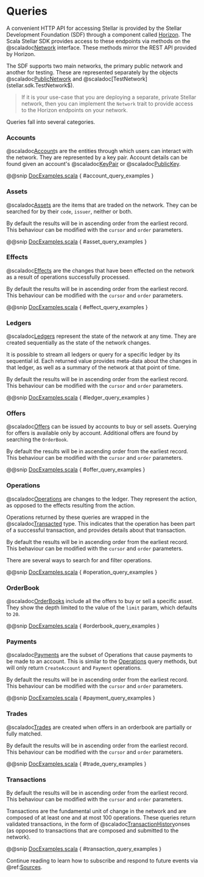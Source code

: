 # Queries

A convenient HTTP API for accessing Stellar is provided by the Stellar Development Foundation (SDF) through a component called
[Horizon](https://www.stellar.org/developers/reference/). The Scala Stellar SDK provides access to these endpoints via
methods on the @scaladoc[Network](stellar.sdk.Network) interface. These methods mirror the REST API provided by Horizon.

The SDF supports two main networks, the primary public network and another for testing. These are represented separately by the objects
@scaladoc[PublicNetwork](stellar.sdk.PublicNetwork$) and @scaladoc[TestNetwork](stellar.sdk.TestNetwork$).

> If it is your use-case that you are deploying a separate, private Stellar network, then you can implement
the `Network` trait to provide access to the Horizon endpoints on your network.

Queries fall into several categories.

### Accounts

@scaladoc[Account](stellar.sdk.resp.AccountResp)s are the entities through which users can interact with the network.
They are represented by a key pair. Account details can be found given an account's @scaladoc[KeyPair](stellar.sdk.KeyPair)
or @scaladoc[PublicKey](stellar.sdk.PublicKey).

@@snip [DocExamples.scala](../../test/scala/stellar/sdk/DocExamples.scala) { #account_query_examples }


### Assets

@scaladoc[Assets](stellar.sdk.resp.AssetResp) are the items that are traded on the network. They can be searched for by
their `code`, `issuer`, neither or both.

By default the results will be in ascending order from the earliest record. This behaviour can be modified with the
`cursor` and `order` parameters.

@@snip [DocExamples.scala](../../test/scala/stellar/sdk/DocExamples.scala) { #asset_query_examples }


### Effects

@scaladoc[Effects](stellar.sdk.resp.EffectResp) are the changes that have been effected on the network as a result of
operations successfully processed.

By default the results will be in ascending order from the earliest record. This behaviour can be modified with the
`cursor` and `order` parameters.

@@snip [DocExamples.scala](../../test/scala/stellar/sdk/DocExamples.scala) { #effect_query_examples }


### Ledgers

@scaladoc[Ledgers](stellar.sdk.resp.LedgerResp) represent the state of the network at any time. They are created
sequentially as the state of the network changes.

It is possible to stream all ledgers or query for a specific ledger by its sequential id. Each returned value provides
meta-data about the changes in that ledger, as well as a summary of the network at that point of time.

By default the results will be in ascending order from the earliest record. This behaviour can be modified with the
`cursor` and `order` parameters.

@@snip [DocExamples.scala](../../test/scala/stellar/sdk/DocExamples.scala) { #ledger_query_examples }


### Offers

@scaladoc[Offers](stellar.sdk.resp.OfferResp) can be issued by accounts to buy or sell assets. Querying for offers
is available only by account. Additional offers are found by searching the `OrderBook`.

By default the results will be in ascending order from the earliest record. This behaviour can be modified with the
`cursor` and `order` parameters.

@@snip [DocExamples.scala](../../test/scala/stellar/sdk/DocExamples.scala) { #offer_query_examples }


### Operations

@scaladoc[Operations](stellar.sdk.resp.Operation) are changes to the ledger. They represent the action, as opposed to
the effects resulting from the action.

Operations returned by these queries are wrapped in the @scaladoc[Transacted](stellar.sdk.op.Transacted) type. This indicates
that the operation has been part of a successful transaction, and provides details about that transaction.

By default the results will be in ascending order from the earliest record. This behaviour can be modified with the
`cursor` and `order` parameters.

There are several ways to search for and filter operations.

@@snip [DocExamples.scala](../../test/scala/stellar/sdk/DocExamples.scala) { #operation_query_examples }


### OrderBook

@scaladoc[OrderBooks](stellar.sdk.OrderBook) include all the offers to buy or sell a specific asset. They show the
depth limited to the value of the `limit` param, which defaults to `20`.

@@snip [DocExamples.scala](../../test/scala/stellar/sdk/DocExamples.scala) { #orderbook_query_examples }


### Payments

@scaladoc[Payments](stellar.sdk.op.PayOperation) are the subset of Operations that cause payments to be made to an
account. This is similar to the [Operations](#operations) query methods, but will only return `CreateAccount` and
`Payment` operations.

By default the results will be in ascending order from the earliest record. This behaviour can be modified with the
`cursor` and `order` parameters.

@@snip [DocExamples.scala](../../test/scala/stellar/sdk/DocExamples.scala) { #payment_query_examples }


### Trades

@scaladoc[Trades](stellar.sdk.Trade) are created when offers in an orderbook are partially or fully matched.

By default the results will be in ascending order from the earliest record. This behaviour can be modified with the
`cursor` and `order` parameters.

@@snip [DocExamples.scala](../../test/scala/stellar/sdk/DocExamples.scala) { #trade_query_examples }


### Transactions

By default the results will be in ascending order from the earliest record. This behaviour can be modified with the
`cursor` and `order` parameters.

Transactions are the fundamental unit of change in the network and are composed of at least one and at most 100 operations.
These queries return validated transactions, in the form of @scaladoc[TransactionHistory](stellar.sdk.resp.TransactionHistory)onses
(as opposed to transactions that are composed and submitted to the network).

@@snip [DocExamples.scala](../../test/scala/stellar/sdk/DocExamples.scala) { #transaction_query_examples }

Continue reading to learn how to subscribe and respond to future events via @ref:[Sources](sources.md).
